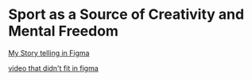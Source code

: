 # Sport as a Source of Creativity and Mental Freedom

[My Story telling in Figma](https://www.figma.com/deck/o3UI5cvsaSGqgFmsVdsZaM/Storytelling?node-id=1-553&viewport=-9552%2C-100%2C0.62&t=UkvMhVvw86vtcefh-1&scaling=min-zoom&content-scaling=fixed&page-id=0%3A1)

[video that didn't fit in figma]()
